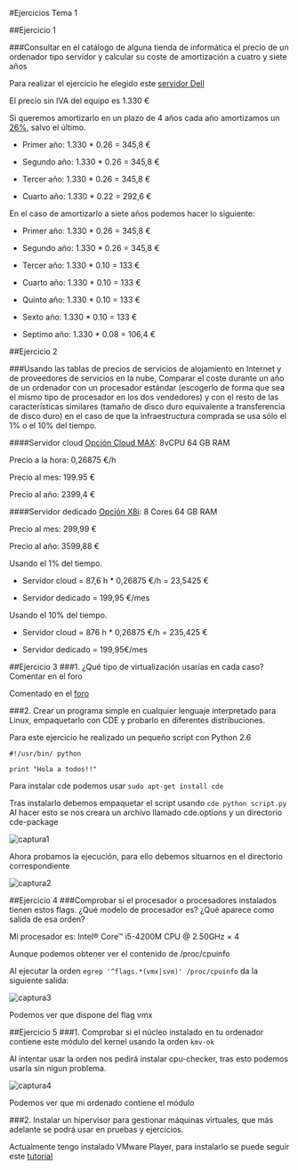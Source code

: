 #Ejercicios Tema 1

##Ejercicio 1

###Consultar en el catálogo de alguna tienda de informática el precio de un ordenador tipo servidor y calcular su coste de amortización a cuatro y siete años

Para realizar el ejercicio he elegido este [servidor Dell](http://www.dell.com/es/empresas/p/poweredge-r630/pd?oc=per6301&model_id=poweredge-r630)

El precio sin IVA del equipo es 1.330 €

Si queremos amortizarlo en un plazo de 4 años cada año amortizamos un [26%](http://www.infoautonomos.com/fiscalidad/gastos-deducibles-autonomos-irpf-estimacion-directa/), salvo el último.

* Primer año: 1.330 * 0.26 = 345,8 €

* Segundo año: 1.330 * 0.26 = 345,8 €

* Tercer año: 1.330 * 0.26 = 345,8 €

* Cuarto año: 1.330 * 0.22 = 292,6 €

En el caso de amortizarlo a siete años podemos hacer lo siguiente:

* Primer año: 1.330 * 0.26 = 345,8 €

* Segundo año: 1.330 * 0.26 = 345,8 €

* Tercer año: 1.330 * 0.10 = 133 €

* Cuarto año: 1.330 * 0.10 = 133 €

* Quinto año: 1.330 * 0.10 = 133 €

* Sexto año: 1.330 * 0.10 = 133 €

* Septimo año: 1.330 * 0.08 = 106,4 €

##Ejercicio 2

###Usando las tablas de precios de servicios de alojamiento en Internet y de proveedores de servicios en la nube, Comparar el coste durante un año de un ordenador con un procesador estándar (escogerlo de forma que sea el mismo tipo de procesador en los dos vendedores) y con el resto de las características similares (tamaño de disco duro equivalente a transferencia de disco duro) en el caso de que la infraestructura comprada se usa sólo el 1% o el 10% del tiempo.

####Servidor cloud 
[Opción Cloud MAX](https://www.axarnet.es/servidores-cloud?gclid=CjwKEAjwhdOwBRDFsYTfhvzX1hYSJAAfCUcLlhWPqpC98amsCCPtwDXgPVC9YKxml8i-kNoV4QXIQBoClyfw_wcB): 8vCPU 64 GB RAM

Precio a la hora: 0,26875 €/h

Precio al mes: 199.95 € 

Precio al año: 2399,4 €



####Servidor dedicado
[Opción X8i](http://www.1and1.es/server-dedicated-tariff?__lf=Static#server): 8 Cores 64 GB RAM

Precio al mes: 299,99 €

Precio al año: 3599,88 €


Usando el 1% del tiempo.

* Servidor cloud = 87,6 h * 0,26875 €/h = 23,5425 €

* Servidor dedicado = 199,95 €/mes

Usando el 10% del tiempo.

* Servidor cloud = 876 h *  0,26875 €/h = 235,425 €

* Servidor dedicado = 199,95€/mes

##Ejercicio 3
###1. ¿Qué tipo de virtualización usarías en cada caso? Comentar en el foro

Comentado en el [foro](https://github.com/JJ/IV-2015-16/issues/1)

###2. Crear un programa simple en cualquier lenguaje interpretado para Linux, empaquetarlo con CDE y probarlo en diferentes distribuciones.

Para este ejercicio he realizado un pequeño script con Python 2.6

~~~
#!/usr/bin/ python

print "Hola a todos!!"
~~~

Para instalar cde podemos usar `sudo apt-get install cde`

Tras instalarlo debemos empaquetar el script usando `cde python script.py` Al hacer esto se nos creara un archivo llamado cde.options y un directorio cde-package

![captura1](http://i1045.photobucket.com/albums/b460/Alejandro_Casado/captura1_zps2sekwgtq.png)

Ahora probamos la ejecución, para ello debemos situarnos en el directorio correspondiente

![captura2](http://i1045.photobucket.com/albums/b460/Alejandro_Casado/captura2_zpsdltl6vze.png)



##Ejercicio 4
###Comprobar si el procesador o procesadores instalados tienen estos flags. ¿Qué modelo de procesador es? ¿Qué aparece como salida de esa orden?

Mi procesador es: Intel® Core™ i5-4200M CPU @ 2.50GHz × 4

Aunque podemos obtener ver el contenido de /proc/cpuinfo

Al ejecutar la orden `egrep '^flags.*(vmx|svm)' /proc/cpuinfo` da la siguiente salida:

![captura3](http://i1045.photobucket.com/albums/b460/Alejandro_Casado/captura4_zpskvgcbhl8.png)

Podemos ver que dispone del flag vmx


##Ejercicio 5
###1. Comprobar si el núcleo instalado en tu ordenador contiene este módulo del kernel usando la orden `kmv-ok`


Al intentar usar la orden nos pedirá instalar cpu-checker, tras esto podemos usarla sin nigun problema.

![captura4](http://i1045.photobucket.com/albums/b460/Alejandro_Casado/captura5_zps0v2jts8s.png)

Podemos ver que mi ordenado contiene el módulo 


###2. Instalar un hipervisor para gestionar máquinas virtuales, que más adelante se podrá usar en pruebas y ejercicios.

Actualmente tengo instalado VMware Player, para instalarlo se puede seguir este [tutorial](http://askubuntu.com/questions/459817/how-to-install-vmware)









